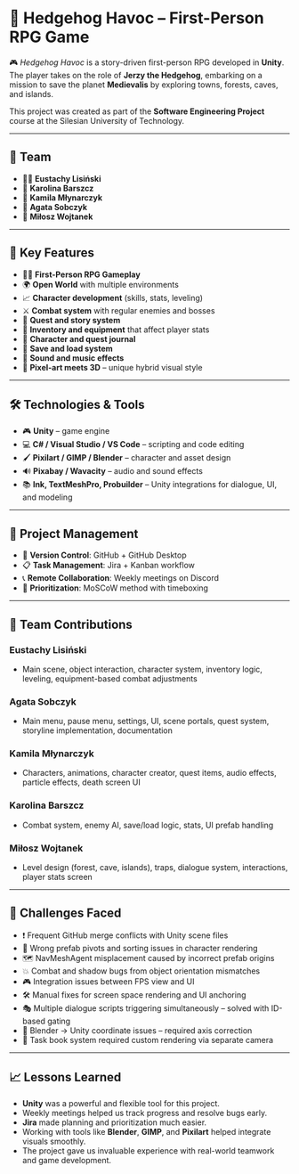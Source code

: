 # 🦔 Hedgehog Havoc – First-Person RPG Game

🎮 *Hedgehog Havoc* is a story-driven first-person RPG developed in **Unity**. The player takes on the role of **Jerzy the Hedgehog**, embarking on a mission to save the planet **Medievalis** by exploring towns, forests, caves, and islands.

This project was created as part of the **Software Engineering Project** course at the Silesian University of Technology.

---

## 👥 Team

- 🧑‍💼 **Eustachy Lisiński** 
- 👩 **Karolina Barszcz**  
- 👩 **Kamila Młynarczyk**  
- 👩 **Agata Sobczyk**  
- 👨 **Miłosz Wojtanek**

---

## 🧩 Key Features

- 🧙‍♂️ **First-Person RPG Gameplay**
- 🌍 **Open World** with multiple environments
- 📈 **Character development** (skills, stats, leveling)
- ⚔️ **Combat system** with regular enemies and bosses
- 📘 **Quest and story system**
- 🎒 **Inventory and equipment** that affect player stats
- 🧾 **Character and quest journal**
- 💾 **Save and load system**
- 🎵 **Sound and music effects**
- 🎨 **Pixel-art meets 3D** – unique hybrid visual style

---

## 🛠️ Technologies & Tools

- 🎮 **Unity** – game engine
- 💻 **C# / Visual Studio / VS Code** – scripting and code editing
- 🖌️ **Pixilart / GIMP / Blender** – character and asset design
- 🔊 **Pixabay / Wavacity** – audio and sound effects
- 📚 **Ink, TextMeshPro, Probuilder** – Unity integrations for dialogue, UI, and modeling

---

## 🔧 Project Management

- 📂 **Version Control**: GitHub + GitHub Desktop  
- 📋 **Task Management**: Jira + Kanban workflow  
- 📞 **Remote Collaboration**: Weekly meetings on Discord  
- 📌 **Prioritization**: MoSCoW method with timeboxing

---

## 🧠 Team Contributions

### Eustachy Lisiński
- Main scene, object interaction, character system, inventory logic, leveling, equipment-based combat adjustments

### Agata Sobczyk
- Main menu, pause menu, settings, UI, scene portals, quest system, storyline implementation, documentation

### Kamila Młynarczyk
- Characters, animations, character creator, quest items, audio effects, particle effects, death screen UI

### Karolina Barszcz
- Combat system, enemy AI, save/load logic, stats, UI prefab handling

### Miłosz Wojtanek
- Level design (forest, cave, islands), traps, dialogue system, interactions, player stats screen

---

## 🐛 Challenges Faced

- ❗ Frequent GitHub merge conflicts with Unity scene files
- 🔄 Wrong prefab pivots and sorting issues in character rendering
- 🗺️ NavMeshAgent misplacement caused by incorrect prefab origins
- 💥 Combat and shadow bugs from object orientation mismatches
- 🎮 Integration issues between FPS view and UI
- 🛠️ Manual fixes for screen space rendering and UI anchoring
- 🎭 Multiple dialogue scripts triggering simultaneously – solved with ID-based gating
- 📐 Blender → Unity coordinate issues – required axis correction
- 💬 Task book system required custom rendering via separate camera

---

## 📈 Lessons Learned

- **Unity** was a powerful and flexible tool for this project.
- Weekly meetings helped us track progress and resolve bugs early.
- **Jira** made planning and prioritization much easier.
- Working with tools like **Blender**, **GIMP**, and **Pixilart** helped integrate visuals smoothly.
- The project gave us invaluable experience with real-world teamwork and game development.
